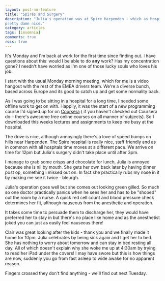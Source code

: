 ```yaml
---
layout: post-no-feature
title: "Spires and Surgery"
description: "Julia's operation was at Spire Harpenden - which as hospitals go, is
pretty damn nice."
category: articles
tags: [insomnia]
comments: true
ross: true
---
```


It's Monday and I'm back at work for the first time since finding out. I have
questions about this: would I be able to do **any** work? Has my concentration
gone? I needn't have worried as I'm one of those lucky souls who loves his job.

I start with the usual Monday morning meeting, which for me is a video hangout with the
rest of the EMEA drivers team.  We're a diverse bunch, based across Europe
and its good to catch up and get some normality back.

As I was going to be sitting in a hospital for a long time, I needed some offline
work to get on with.  Happily, it was the start of a
new programming course I'd signed up for on [Coursera](http://coursera.org/) (
if you haven't checked out Coursera do – there's awesome free online courses on all
manner of subjects).  So I downloaded this weeks lectures and assignments to keep me
busy at the hospital.

The drive is nice, although annoyingly there's a love of speed bumps on hills near
Harpenden.  The Spire hospital is really nice, staff friendly
and as in common with all hospitals time moves at a different pace. We arrive
on time for 12pm but Julia's surgery didn't take place until after 3pm.

I manage to grab some crisps and chocolate for lunch, Julia is annoyed
because she is nil by mouth.  She gets her own back later by having dinner post
op, something I missed out on. In fact she practically rubs my nose in it by
making me see it twice - bleurgh.

Julia's operation goes well but she comes out looking green gilled. So much so
one doctor practically panics when he sees her and has to be "shooed" out the room by
a nurse.  A quick red cell count and blood pressure check determines her fit,
although nauseous from the anesthetic and operation.

It takes some time to persuade them to discharge her, they would have
preferred her to stay in but there's no place like home and as the anesthetist joked
you can just as easily feel nauseous there!

Clair was great looking after the kids - thank you and we finally made it
home for 10pm.  Julia celebrates by being sick again and I get her to bed.
She has nothing to worry about tomorrow and can stay in bed resting all day.
All of which doesn't explain why she woke me up at 4:30am by trying to read her iPad
under the covers! I may have swore but this is how things are now,
suddenly you go from fast asleep to wide awake for no apparent reason.

Fingers crossed they don't find anything - we'll find out next Tuesday.
